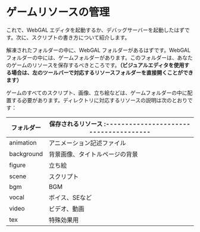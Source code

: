 # ゲームリソースの管理

これで、WebGAL エディタを起動するか、デバッグサーバーを起動したはずです。次に、スクリプトの書き方について紹介します。

解凍されたフォルダーの中に、WebGAL フォルダーがあるはずです。WebGAL フォルダーの中には、ゲームフォルダーがあります。このフォルダーは、あなたのゲームのリソースを保存するべきところです。**（ビジュアルエディタを使用する場合は、左のツールバーで対応するリソースフォルダーを直接開くことができます）**

ゲームのすべてのスクリプト、画像、立ち絵などは、ゲームフォルダーの中に配置する必要があります。ディレクトリに対応するリソースの説明は次のとおりです：

| フォルダー  | 保存されるリソース :-------------------------------------- |
| ---------- | -------------------------------------------------------- |
| animation  | アニメーション記述ファイル                                  |
| background | 背景画像、タイトルページの背景                              |
| figure     | 立ち絵                                                    |
| scene      | スクリプト                                                |
| bgm        | BGM                                                      |
| vocal      | ボイス、SEなど                                            |
| video      | ビデオ、動画　　　　　                                      |
| tex        | 特殊効果用　　　　　　　　　　　　　　                       |
